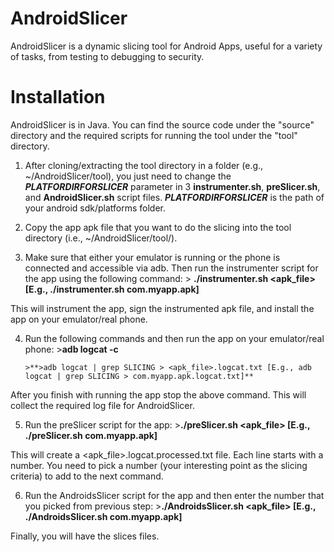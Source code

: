 # AndroidSlicer
AndroidSlicer is a dynamic slicing tool for Android Apps, useful for a variety of tasks, from testing to debugging to security.

# Installation
AndroidSlicer is in Java. You can find the source code under the "source" directory and the required scripts for running the tool under the "tool" directory.

1. After cloning/extracting the tool directory in a folder (e.g., ~/AndroidSlicer/tool), you just need to change the ***PLATFORDIRFORSLICER*** parameter in 3 **instrumenter.sh**, **preSlicer.sh**, and **AndroidSlicer.sh** script files. ***PLATFORDIRFORSLICER*** is the path of your android sdk/platforms folder.

2. Copy the app apk file that you want to do the slicing into the tool directory (i.e., ~/AndroidSlicer/tool/). 

3. Make sure that either your emulator is running or the phone is connected and accessible via adb. Then run the instrumenter script for the app using the following command:
       > **./instrumenter.sh <apk_file>  [E.g., ./instrumenter.sh com.myapp.apk]**

This will instrument the app, sign the instrumented apk file, and install the app on your emulator/real phone.
       
4. Run the following commands and then run the app on your emulator/real phone:
       >**adb logcat -c**

       >**>adb logcat | grep SLICING > <apk_file>.logcat.txt [E.g., adb logcat | grep SLICING > com.myapp.apk.logcat.txt]**

After you finish with running the app stop the above command. This will collect the required log file for AndroidSlicer.

5. Run the preSlicer script for the app:
       >**./preSlicer.sh <apk_file> [E.g., ./preSlicer.sh com.myapp.apk]**

This will create a <apk_file>.logcat.processed.txt file. Each line starts with a number. You need to pick a number (your interesting point as the slicing criteria) to add to the next command. 

6. Run the AndroidsSlicer script for the app and then enter the number that you picked from previous step:
       >**./AndroidsSlicer.sh <apk_file> [E.g., ./AndroidsSlicer.sh com.myapp.apk]**
        
Finally, you will have the slices files.
